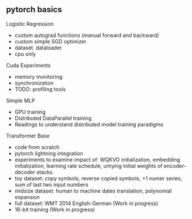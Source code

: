 ## pytorch basics

Logistic Regression
- custom autograd functions (manual forward and backward)
- custom simple SGD optimizer
- dataset. dataloader
- cpu only

Cuda Experiments
- memory monitoring
- synchronization
- TODO: profiling tools

Simple MLP
- GPU training
- Distributed DataParallel training
- Readings to understand distributed model training paradigms

Transformer Base
- code from scratch
- pytorch lightning integration
- experiments to examine impact of: WQKVO initialization, embedding initialization, learning rate schedule, untying initial weights of encoder-decoder stacks.
- toy dataset: copy symbols, reverse copied symbols, +1 numer series, sum of last two input numbers
- midsize dataset: human to machine dates translation, polynomial expansion
- full dataset: WMT 2014 English-German (Work in progress)
- 16-bit training (Work in progress)
